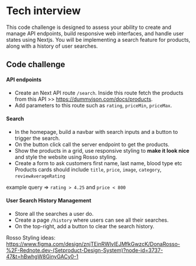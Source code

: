 # Tech interview

This code challenge is designed to assess your ability to create and manage API endpoints, build responsive web interfaces, and handle user states using Nextjs. You will be implementing a search feature for products, along with a history of user searches.

## Code challenge 

#### API endpoints 

- Create an Next API route `/search`. Inside this route  fetch the products from this API >> https://dummyjson.com/docs/products.
- Add parameters to this route such as `rating`, `priceMin`, `priceMax`.

#### Search

- In the homepage, build a navbar with search inputs and a button to trigger the search.
- On the button click call the server endpoint to get the products.
- Show the products in a grid, use responsive styling to **make it look nice** and style the website using Rosso styling. 
- Create a form to ask customers first name, last name, blood type etc
Products cards should include `title`, `price`, `image`, `category`, `reviewAverageRating`

example query => `rating > 4.25` and `price < 800` 

#### User Search History Management

- Store all the searches a user do.
- Create a page `/history` where users can see all their searches.
- On the top-right, add a button to clear the search history.


Rosso Styling ideas: https://www.figma.com/design/znjTEinRWlvIEJMfkGwzcK/DonaRosso-%2F-Rednote.dev-(Setproduct-Design-System)?node-id=3737-47&t=hBwhgW8GinyGACy0-1
